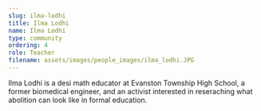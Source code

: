 ```yaml
---
slug: ilma-lodhi
title: Ilma Lodhi
name: Ilma Lodhi
type: community
ordering: 4
role: Teacher
filename: assets/images/people_images/ilma_lodhi.JPG
---
```

Ilma Lodhi is a desi math educator at Evanston Township High School, a former biomedical engineer, and an activist interested in reseraching what abolition can look like in formal education.

<!-- temp commenting out to shorten all bios
Ilma Lodhi, born and raised in Chicago, is a desi math educator who currently works at Evanston Township High School. Previously a biomedical engineer, she teaches math based in discovery and design components. An activist, she invites young adults in the classroom to think about their role in the world as learners and facilitates conversations about race and identity. Her current interest lie in researching what abolition can look like in formal education, ideally to combat oppressive structures existing in math learning spaces. Ilma has previously co-taught an Educational Justice Course with the SESP team, worked closely with YPRPT and is currently on the Critical AI Ed Working Group. 

Outside of her professional work, Ilma is an older sister to five younger girls and mom to a kitty who together take up nearly all the space in her heart. Ilma loves to read, soak in the sun and nap at every presentable opportunity. 
-->
